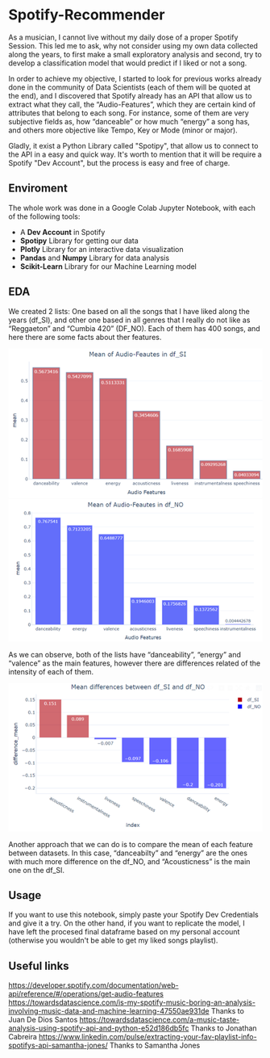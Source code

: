 # Spotify-Recommender

  As a musician, I cannot live without my daily dose of a proper Spotify Session. This led me to ask, why not consider using my own data collected along the years, to first make a small exploratory analysis and second, try to develop a classification model that would predict if I liked or not a song.

  In order to achieve my objective, I started to look for previous works already done in the community of Data Scientists (each of them will be quoted at the end), and I discovered that Spotify already has an API that allow us to extract what they call, the “Audio-Features”, which they are certain kind of attributes that belong to each song. For instance, some of them are very subjective fields as, how “danceable” or how much “energy” a song has, and others more objective like Tempo, Key or Mode (minor or major).
  
  Gladly, it exist a Python Library called "Spotipy", that allow us to connect to the API in a easy and quick way. It's worth to mention that it will be require a Spotify "Dev Account", but the process is easy and free of charge.
  
 ## Enviroment
 
 The whole work was done in a Google Colab Jupyter Notebook, with each of the following tools:
 
- A **Dev Account** in Spotify
- **Spotipy** Library for getting our data
-	**Plotly** Library for an interactive data visualization
-	**Pandas** and **Numpy** Library for data analysis
-	**Scikit-Learn** Library for our Machine Learning model

## EDA
  
  We created 2 lists: One based on all the songs that I have liked along the years (df_SI), and other one based in all genres that I really do not like as “Reggaeton” and “Cumbia 420” (DF_NO).  Each of them has 400 songs, and here there are some facts about ther features.
    
  ![alt text](https://github.com/agonzalezramos/Spotify-Recommender/blob/main/img1.png?raw=true)
  ![alt text](https://github.com/agonzalezramos/Spotify-Recommender/blob/main/img2.png?raw=true)
  
  As we can observe, both of the lists have “danceability”, “energy” and “valence” as the main features, however there are differences related of the intensity of each of them.

  ![alt text](https://github.com/agonzalezramos/Spotify-Recommender/blob/main/img3.png?raw=true)
  
  Another approach that we can do is to compare the mean of each feature between datasets. In this case, “danceabilty” and “energy”  are the ones with much more difference on the df_NO, and “Acousticness” is the main one on the df_SI. 

 ## Usage
 
If you want to use this notebook, simply paste your Spotify Dev Credentials and give it a try.
On the other hand, if you want to replicate the model, I have left the procesed final dataframe based on my personal account (otherwise you wouldn't be able to get my liked songs playlist).

## Useful links

https://developer.spotify.com/documentation/web-api/reference/#/operations/get-audio-features
https://towardsdatascience.com/is-my-spotify-music-boring-an-analysis-involving-music-data-and-machine-learning-47550ae931de Thanks to Juan De Dios Santos
https://towardsdatascience.com/a-music-taste-analysis-using-spotify-api-and-python-e52d186db5fc  Thanks to Jonathan Cabreira
https://www.linkedin.com/pulse/extracting-your-fav-playlist-info-spotifys-api-samantha-jones/ Thanks to Samantha Jones
